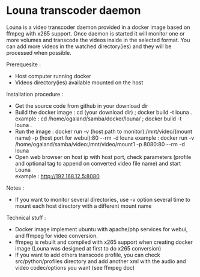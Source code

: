 # Louna transcoder daemon
Louna is a video transcoder daemon provided in a docker image based on ffmpeg with x265 support.
Once daemon is started it will monitor one or more volumes and transcode the videos inside in the selected format.
You can add more videos in the watched directory(ies) and they will be processed when possible. 

Prerequesite :
- Host computer running docker
- Videos directory(ies) available mounted on the host

Installation procedure :
- Get the source code from github in your download dir
- Build the docker image : cd (your download dir) ; docker build -t louna .
  example : cd /home/ogaland/samba/docker/louna/ ; docker build -t louna .
- Run the image : docker run -v (host path to monitor):/mnt/video/(mount name) -p (host port for webui):80 --rm -d louna
  example : docker run -v /home/ogaland/samba/video:/mnt/video/mount1 -p 8080:80 --rm -d louna
- Open web browser on host ip with host port, check parameters (profile and optional tag to append on converted video file name) and start Louna  
  example : http://192.168.12.5:8080

Notes :
- If you want to monitor several directories, use -v option several time to mount each host directory with a different mount name

Technical stuff :
- Docker image implement ubuntu with apache/php services for webui, and ffmpeg for video conversion.
- ffmpeg is rebuilt and compiled with x265 support when creating docker image (Louna was designed at first to do x265 conversion)
- If you want to add others transcode profile, you can check src/python/profiles directory and add another xml with the audio and video codec/options you want (see ffmpeg doc)






